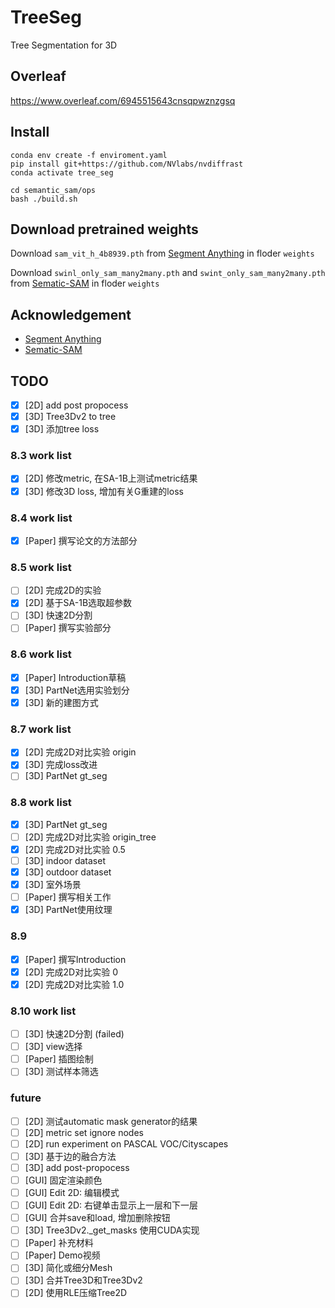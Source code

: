 # TreeSeg

Tree Segmentation for 3D

## Overleaf

https://www.overleaf.com/6945515643cnsqpwznzgsq

## Install

```shell
conda env create -f enviroment.yaml
pip install git+https://github.com/NVlabs/nvdiffrast
conda activate tree_seg

cd semantic_sam/ops
bash ./build.sh
```

## Download pretrained weights

Download `sam_vit_h_4b8939.pth` from [Segment Anything](https://github.com/facebookresearch/segment-anything) in floder `weights`

Download `swinl_only_sam_many2many.pth` and `swint_only_sam_many2many.pth` from  [Sematic-SAM](https://github.com/UX-Decoder/Semantic-SAM/tree/main) in floder `weights`

## Acknowledgement

- [Segment Anything](https://github.com/facebookresearch/segment-anything)
- [Sematic-SAM](https://github.com/UX-Decoder/Semantic-SAM/tree/main)

## TODO

- [x] [2D] add post propocess
- [x] [3D] Tree3Dv2 to tree
- [x] [3D] 添加tree loss

### 8.3 work list 
- [x] [2D] 修改metric, 在SA-1B上测试metric结果
- [x] [3D] 修改3D loss, 增加有关G重建的loss

### 8.4 work list
- [x] [Paper] 撰写论文的方法部分

### 8.5 work list
- [ ] [2D] 完成2D的实验
- [x] [2D] 基于SA-1B选取超参数
- [ ] [3D] 快速2D分割
- [ ] [Paper] 撰写实验部分
### 8.6 work list
- [x] [Paper] Introduction草稿
- [x] [3D] PartNet选用实验划分
- [x] [3D] 新的建图方式

### 8.7 work list
- [x] [2D] 完成2D对比实验 origin
- [x] [3D] 完成loss改进
- [ ] [3D] PartNet gt_seg

### 8.8 work list
- [x] [3D] PartNet gt_seg
- [ ] [2D] 完成2D对比实验 origin_tree
- [x] [2D] 完成2D对比实验 0.5
- [ ] [3D] indoor dataset
- [x] [3D] outdoor dataset
- [x] [3D] 室外场景
- [ ] [Paper] 撰写相关工作
- [x] [3D] PartNet使用纹理

### 8.9  
- [x] [Paper] 撰写Introduction
- [x] [2D] 完成2D对比实验 0
- [x] [2D] 完成2D对比实验 1.0

### 8.10 work list
- [ ] [3D] 快速2D分割 (failed)
- [ ] [3D] view选择
- [ ] [Paper] 插图绘制
- [ ] [3D] 测试样本筛选

### future
- [ ] [2D] 测试automatic mask generator的结果
- [ ] [2D] metric set ignore nodes
- [ ] [2D] run experiment on PASCAL VOC/Cityscapes
- [ ] [3D] 基于边的融合方法
- [ ] [3D] add post-propocess
- [ ] [GUI] 固定渲染颜色
- [ ] [GUI] Edit 2D: 编辑模式
- [ ] [GUI] Edit 2D: 右键单击显示上一层和下一层
- [ ] [GUI] 合并save和load, 增加删除按钮
- [ ] [3D] Tree3Dv2._get_masks 使用CUDA实现
- [ ] [Paper] 补充材料
- [ ] [Paper] Demo视频
- [ ] [3D] 简化或细分Mesh
- [ ] [3D] 合并Tree3D和Tree3Dv2
- [ ] [2D] 使用RLE压缩Tree2D